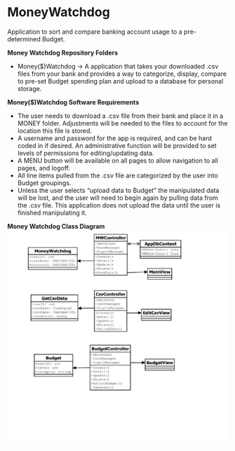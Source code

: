 # MoneyWatchdog
Application to sort and compare banking account usage to a pre-determined Budget. 

**Money Watchdog Repository Folders**
* Money($)Watchdog -> A application that takes your downloaded .csv files from your bank and provides a way to categorize, display, compare to pre-set Budget spending plan and upload to a database for personal storage.


**Money($)Watchdog Software Requirements**
* The user needs to download a .csv file from their bank and place it in a MONEY folder.  Adjustments will be needed to the files to account for the location this file is stored.
* A username and password for the app is required, and can be hard coded in if desired.  An administrative function will be provided to set levels of permissions for editing/updating data.
* A MENU button will be available on all pages to allow navigation to all pages, and logoff.
* All line items pulled from the .csv file are categorized by the user into Budget groupings.
* Unless the user selects “upload data to Budget” the manipulated data will be lost, and the user will need to begin again by pulling data from the .csv file.  This application does not upload the data until the user is finished manipulating it.


**Money Watchdog Class Diagram**
![Money Watchdog Class Diagram](https://github.com/David-Rauch/MoneyWatchdog/blob/master/NewClassDiagram.jpg)

